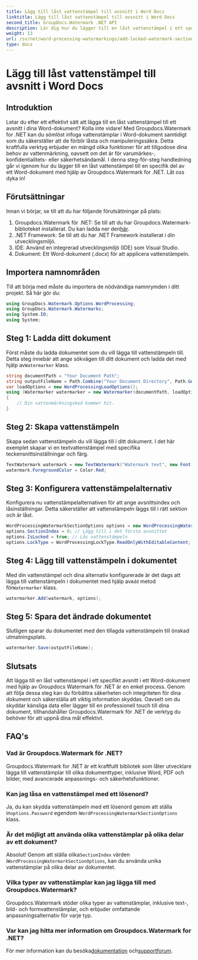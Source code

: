 ```yaml
---
title: Lägg till låst vattenstämpel till avsnitt i Word Docs
linktitle: Lägg till låst vattenstämpel till avsnitt i Word Docs
second_title: GroupDocs.Watermark .NET API
description: Lär dig hur du lägger till en låst vattenstämpel i ett specifikt avsnitt i Word-dokument med hjälp av Groupdocs Watermark for .NET med den här omfattande steg-för-steg-guiden.
weight: 13
url: /sv/net/word-processing-watermarkings/add-locked-watermark-section-word-docs/
type: docs
---
```

# Lägg till låst vattenstämpel till avsnitt i Word Docs

## Introduktion
Letar du efter ett effektivt sätt att lägga till en låst vattenstämpel till ett avsnitt i dina Word-dokument? Kolla inte vidare! Med Groupdocs.Watermark for .NET kan du sömlöst infoga vattenstämplar i Word-dokument samtidigt som du säkerställer att de förblir låsta och manipuleringssäkra. Detta kraftfulla verktyg erbjuder en mängd olika funktioner för att tillgodose dina behov av vattenmärkning, oavsett om det är för varumärkes-, konfidentialitets- eller säkerhetsändamål. I denna steg-för-steg handledning går vi igenom hur du lägger till en låst vattenstämpel till en specifik del av ett Word-dokument med hjälp av Groupdocs.Watermark for .NET. Låt oss dyka in!
## Förutsättningar
Innan vi börjar, se till att du har följande förutsättningar på plats:
1.  Groupdocs.Watermark för .NET: Se till att du har Groupdocs.Watermark-biblioteket installerat. Du kan ladda ner den[här](https://releases.groupdocs.com/Watermark/net/).
2. .NET Framework: Se till att du har .NET Framework installerat i din utvecklingsmiljö.
3. IDE: Använd en integrerad utvecklingsmiljö (IDE) som Visual Studio.
4. Dokument: Ett Word-dokument (.docx) för att applicera vattenstämpeln.
## Importera namnområden
Till att börja med måste du importera de nödvändiga namnrymden i ditt projekt. Så här gör du:
```csharp
using GroupDocs.Watermark.Options.WordProcessing;
using GroupDocs.Watermark.Watermarks;
using System.IO;
using System;
```
## Steg 1: Ladda ditt dokument
 Först måste du ladda dokumentet som du vill lägga till vattenstämpeln till. Detta steg innebär att ange sökvägen till ditt dokument och ladda det med hjälp av`Watermarker` klass.
```csharp
string documentPath = "Your Document Path";
string outputFileName = Path.Combine("Your Document Directory", Path.GetFileName(documentPath));
var loadOptions = new WordProcessingLoadOptions();
using (Watermarker watermarker = new Watermarker(documentPath, loadOptions))
{
    // Din vattenmärkningskod kommer hit.
}
```
## Steg 2: Skapa vattenstämpeln
Skapa sedan vattenstämpeln du vill lägga till i ditt dokument. I det här exemplet skapar vi en textvattenstämpel med specifika teckensnittsinställningar och färg.
```csharp
TextWatermark watermark = new TextWatermark("Watermark text", new Font("Arial", 19));
watermark.ForegroundColor = Color.Red;
```
## Steg 3: Konfigurera vattenstämpelalternativ
Konfigurera nu vattenstämpelalternativen för att ange avsnittsindex och låsinställningar. Detta säkerställer att vattenstämpeln läggs till i rätt sektion och är låst.
```csharp
WordProcessingWatermarkSectionOptions options = new WordProcessingWatermarkSectionOptions();
options.SectionIndex = 0; // Lägg till i det första avsnittet
options.IsLocked = true; // Lås vattenstämpeln
options.LockType = WordProcessingLockType.ReadOnlyWithEditableContent; // Låstyp
```
## Steg 4: Lägg till vattenstämpeln i dokumentet
 Med din vattenstämpel och dina alternativ konfigurerade är det dags att lägga till vattenstämpeln i dokumentet med hjälp av`Add` metod för`Watermarker` klass.
```csharp
watermarker.Add(watermark, options);
```
## Steg 5: Spara det ändrade dokumentet
Slutligen sparar du dokumentet med den tillagda vattenstämpeln till önskad utmatningsplats.
```csharp
watermarker.Save(outputFileName);
```
## Slutsats
Att lägga till en låst vattenstämpel i ett specifikt avsnitt i ett Word-dokument med hjälp av Groupdocs Watermark för .NET är en enkel process. Genom att följa dessa steg kan du förbättra säkerheten och integriteten för dina dokument och säkerställa att viktig information skyddas. Oavsett om du skyddar känsliga data eller lägger till en professionell touch till dina dokument, tillhandahåller Groupdocs.Watermark för .NET de verktyg du behöver för att uppnå dina mål effektivt.
## FAQ's
### Vad är Groupdocs.Watermark för .NET?
Groupdocs.Watermark for .NET är ett kraftfullt bibliotek som låter utvecklare lägga till vattenstämplar till olika dokumenttyper, inklusive Word, PDF och bilder, med avancerade anpassnings- och säkerhetsfunktioner.
### Kan jag låsa en vattenstämpel med ett lösenord?
 Ja, du kan skydda vattenstämpeln med ett lösenord genom att ställa in`options.Password` egendom i`WordProcessingWatermarkSectionOptions` klass.
### Är det möjligt att använda olika vattenstämplar på olika delar av ett dokument?
 Absolut! Genom att ställa olika`SectionIndex` värden i`WordProcessingWatermarkSectionOptions`, kan du använda unika vattenstämplar på olika delar av dokumentet.
### Vilka typer av vattenstämplar kan jag lägga till med Groupdocs.Watermark?
Groupdocs.Watermark stöder olika typer av vattenstämplar, inklusive text-, bild- och formvattenstämplar, och erbjuder omfattande anpassningsalternativ för varje typ.
### Var kan jag hitta mer information om Groupdocs.Watermark for .NET?
 För mer information kan du besöka[dokumentation](https://tutorials.groupdocs.com/Watermark/net/) och[supportforum](https://forum.groupdocs.com/c/watermark/19).